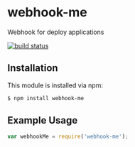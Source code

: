 # webhook-me

Webhook for deploy applications

[![build status](https://secure.travis-ci.org/somadl/webhook-me.png)](http://travis-ci.org/somadl/webhook-me)

## Installation

This module is installed via npm:

``` bash
$ npm install webhook-me
```

## Example Usage

``` js
var webhookMe = require('webhook-me');
```
